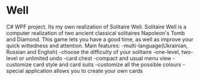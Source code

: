 Well
=================

C# WPF project. Its my own realization of Solitaire Well. 
Solitaire Well is a computer realization of two ancient classical solitaires Napoleon's Tomb and Diamond. This game lets you have a good time, as well as improve your quick wittedness and attention.
Main features:
-multi-language(Ukrainian, Russian and English)
-choose the difficulty of your solitaire
-one-level, two-level or unlimited undo
-card chest
-compact and usual menu view
-customize card style and card suits
-customize all the possible colours
-special application allows you to create your own cards